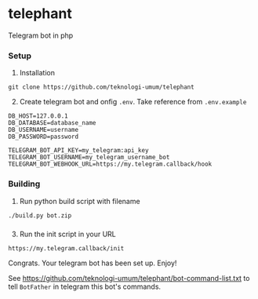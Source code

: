 # telephant

Telegram bot in php

### Setup

1. Installation

```
git clone https://github.com/teknologi-umum/telephant
```

2. Create telegram bot and onfig `.env`. Take reference from `.env.example`

```
DB_HOST=127.0.0.1
DB_DATABASE=database_name
DB_USERNAME=username
DB_PASSWORD=password

TELEGRAM_BOT_API_KEY=my_telegram:api_key
TELEGRAM_BOT_USERNAME=my_telegram_username_bot
TELEGRAM_BOT_WEBHOOK_URL=https://my.telegram.callback/hook
```

### Building

1. Run python build script with filename

```
./build.py bot.zip
```

### 

3. Run the init script in your URL
```
https://my.telegram.callback/init
```

Congrats. Your telegram bot has been set up. Enjoy!
 
See https://github.com/teknologi-umum/telephant/bot-command-list.txt to tell `BotFather` in telegram this bot's commands.